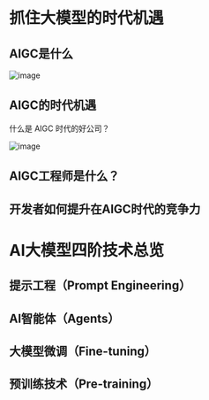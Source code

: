# 抓住大模型的时代机遇
## AIGC是什么
![image](https://github.com/user-attachments/assets/766dc34b-2ebd-4571-abca-314e55483d70)

## AIGC的时代机遇
什么是 AIGC 时代的好公司？

![image](https://github.com/user-attachments/assets/84e5c785-aae1-4bce-a4b7-abfb5a035f2c)

## AIGC工程师是什么？

## 开发者如何提升在AIGC时代的竞争力

# AI大模型四阶技术总览

## 提示工程（Prompt Engineering）

## AI智能体（Agents）

## 大模型微调（Fine-tuning）

## 预训练技术（Pre-training）
